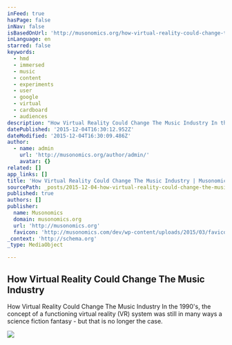 ```yaml
---
inFeed: true
hasPage: false
inNav: false
isBasedOnUrl: 'http://musonomics.org/how-virtual-reality-could-change-the-music-industry/'
inLanguage: en
starred: false
keywords:
  - hmd
  - immersed
  - music
  - content
  - experiments
  - user
  - google
  - virtual
  - cardboard
  - audiences
description: "How Virtual Reality Could Change The Music Industry In the 1990's, the concept of a functioning virtual reality (VR) system was still in many ways a science fiction fantasy - but that is no longer the case."
datePublished: '2015-12-04T16:30:12.952Z'
dateModified: '2015-12-04T16:30:09.486Z'
author:
  - name: admin
    url: 'http://musonomics.org/author/admin/'
    avatar: {}
related: []
app_links: []
title: 'How Virtual Reality Could Change The Music Industry | Musonomics'
sourcePath: _posts/2015-12-04-how-virtual-reality-could-change-the-music-industry-or-musono.md
published: true
authors: []
publisher:
  name: Musonomics
  domain: musonomics.org
  url: 'http://musonomics.org'
  favicon: 'http://musonomics.com/dev/wp-content/uploads/2015/03/favicon.ico'
_context: 'http://schema.org'
_type: MediaObject

---
```

<article style=""><h1>How Virtual Reality Could Change The Music Industry</h1><p>How Virtual Reality Could Change The Music Industry In the 1990's, the concept of a functioning virtual reality (VR) system was still in many ways a science fiction fantasy - but that is no longer the case.</p><img src="https://s3-us-west-2.amazonaws.com/the-grid-img/p/8d50dbaee95cce645ac5ff631b8b7583edb3cc07.jpg" /></article>